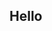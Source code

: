 ## Hello 

<!--[![Alt Text](https://raw.githubusercontent.com/IseeJ/Card/c329e8d9ba9a33b87d09ceee8bb03866b91cd3a8/C.PNG)](https://iseej.github.io/Card/)>


![stattt](https://github-readme-stats.vercel.app/api?username=IseeJ&show_icons=true&theme=radical)

<!--- [Cosmos Persona](https://iseej.github.io/CosmosPersona/)
- [Love Pawsona](https://iseej.github.io/LovePawsona/)

![toplang](https://github-readme-stats.vercel.app/api/top-langs/?username=IseeJ&layout=donut&hide=Jupyter%20Notebook,%20GLSL)-->





<!--
**IseeJ/IseeJ** is a ✨ _special_ ✨ repository because its `README.md` (this file) appears on your GitHub profile.

Here are some ideas to get you started:

- 🔭 I’m currently working on ...
- 🌱 I’m currently learning ...
- 👯 I’m looking to collaborate on ...
- 🤔 I’m looking for help with ...
- 💬 Ask me about ...
- 📫 How to reach me: ...
- 😄 Pronouns: ...
- ⚡ Fun fact: ...
-->
